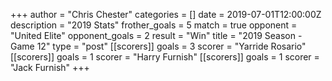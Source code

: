 +++
author = "Chris Chester"
categories = []
date = 2019-07-01T12:00:00Z
description = "2019 Stats"
frother_goals = 5
match = true
opponent = "United Elite"
opponent_goals = 2
result = "Win"
title = "2019 Season - Game 12"
type = "post"
[[scorers]]
goals = 3
scorer = "Yarride Rosario"
[[scorers]]
goals = 1
scorer = "Harry Furnish"
[[scorers]]
goals = 1
scorer = "Jack Furnish"
+++